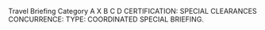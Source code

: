 Travel Briefing Category A X B C D CERTIFICATION: SPECIAL CLEARANCES CONCURRENCE: TYPE: COORDINATED SPECIAL BRIEFING.